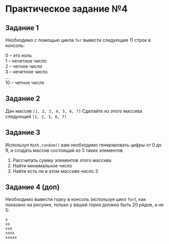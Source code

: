 # Практическое задание №4

## Задание 1

Необходимо с помощью цикла `for` вывести следующие 11 строк в консоль:<br/>

0 – это ноль<br/>
1 – нечетное число<br/>
2 – четное число<br/>
3 – нечетное число<br/>
…<br/>
10 – четное число

## Задание 2

Дан массив `[1, 2, 3, 4, 5, 6, 7]`
Сделайте из этого массива следующий `[1, 2, 3, 6, 7]`

## Задание 3

Используя `Math.random()` вам необходимо генерировать цифры от 0 до 9, и создать массив состоящий из 5 таких элементов

1. Рассчитать сумму элементов этого массива
2. Найти минимальное число
3. Найти есть ли в этом массиве число 3

## Задание 4 (доп)

Необходимо вывести горку в консоль (используя цикл `for`), как показано на рисунке, только у вашей горки должно быть 20 рядов, а не 5:

```
x
xx
xxx
xxxx
xxxxx
```
